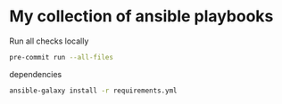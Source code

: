# My collection of ansible playbooks

Run all checks locally

```sh
pre-commit run --all-files
```

dependencies

```sh
ansible-galaxy install -r requirements.yml
```

